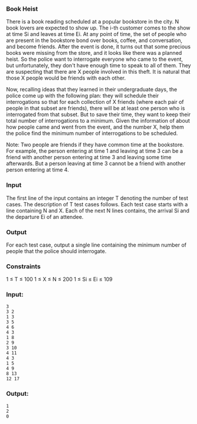 ### Book Heist

There is a book reading scheduled at a popular bookstore in the city. N book lovers are expected to show up. The i-th customer comes to the show at time Si and leaves at time Ei. At any point of time, the set of people who are present in the bookstore bond over books, coffee, and conversation, and become friends. After the event is done, it turns out that some precious books were missing from the store, and it looks like there was a planned heist. So the police want to interrogate everyone who came to the event, but unfortunately, they don't have enough time to speak to all of them. They are suspecting that there are X people involved in this theft. It is natural that those X people would be friends with each other.

Now, recalling ideas that they learned in their undergraduate days, the police come up with the following plan: they will schedule their interrogations so that for each collection of X friends (where each pair of people in that subset are friends), there will be at least one person who is interrogated from that subset. But to save their time, they want to keep their total number of interrogations to a minimum. Given the information of about how people came and went from the event, and the number X, help them the police find the minimum number of interrogations to be scheduled.

Note: Two people are friends if they have common time at the bookstore. For example, the person entering at time 1 and leaving at time 3 can be a friend with another person entering at time 3 and leaving some time afterwards. But a person leaving at time 3 cannot be a friend with another person entering at time 4.

### Input

The first line of the input contains an integer T denoting the number of test cases. The description of T test cases follows. Each test case starts with a line containing N and X. Each of the next N lines contains, the arrival Si and the departure Ei of an attendee.

### Output

For each test case, output a single line containing the minimum number of people that the police should interrogate.

### Constraints

1 ≤ T ≤ 100
1 ≤ X ≤ N ≤ 200
1 ≤ Si ≤ Ei ≤ 109
 
### Input:
```
3
3 2
1 3
3 5
4 6
4 3
1 8
2 9
3 10
4 11
4 3
1 5
4 9
8 13
12 17
```

### Output:
```
1
2
0
```